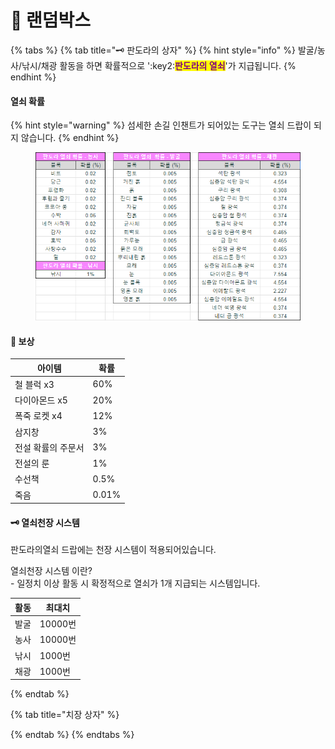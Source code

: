 # 🎁 랜덤박스

{% tabs %}
{% tab title="🗝️ 판도라의 상자" %}
{% hint style="info" %}
발굴/농사/낚시/채광 활동을 하면 확률적으로  ':key2:<mark style="color:purple;">**판도라의 열쇠**</mark>'가 지급됩니다.
{% endhint %}

#### 열쇠 확률

{% hint style="warning" %}
섬세한 손길 인챈트가 되어있는 도구는 열쇠 드랍이 되지 않습니다.
{% endhint %}

<figure><img src="../../.gitbook/assets/image (11).png" alt=""><figcaption></figcaption></figure>

#### 🎁 보상

| 아이템        | 확률    |
| ---------- | ----- |
| 철 블럭 x3    | 60%   |
| 다이아몬드 x5   | 20%   |
| 폭죽 로켓 x4   | 12%   |
| 삼지창        | 3%    |
| 전설 확률의 주문서 | 3%    |
| 전설의 룬      | 1%    |
| 수선책        | 0.5%  |
| 죽음         | 0.01% |

#### 🗝️ 열쇠천장 시스템

판도라의열쇠 드랍에는 천장 시스템이 적용되어있습니다.

열쇠천장 시스템 이란? \
\-      일정치 이상 활동 시 확정적으로 열쇠가 1개 지급되는 시스템입니다.

| 활동 | 최대치    |
| -- | ------ |
| 발굴 | 10000번 |
| 농사 | 10000번 |
| 낚시 | 1000번  |
| 채광 | 1000번  |
{% endtab %}

{% tab title="치장 상자" %}

{% endtab %}
{% endtabs %}
